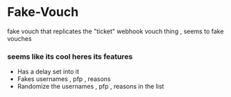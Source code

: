 # Fake-Vouch
fake vouch that replicates the "ticket" webhook vouch thing , seems to fake vouches

### seems like its cool heres its features 

- Has a delay set into it 
- Fakes usernames , pfp , reasons
- Randomize the usernames , pfp , reasons in the list
